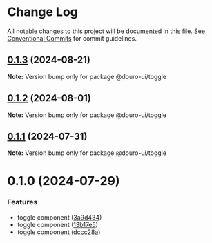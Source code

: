 # Change Log

All notable changes to this project will be documented in this file.
See [Conventional Commits](https://conventionalcommits.org) for commit guidelines.

## [0.1.3](https://github.com/Douro-ui/design-system/compare/@douro-ui/toggle@0.1.2...@douro-ui/toggle@0.1.3) (2024-08-21)

**Note:** Version bump only for package @douro-ui/toggle

## [0.1.2](https://github.com/Douro-ui/design-system/compare/@douro-ui/toggle@0.1.1...@douro-ui/toggle@0.1.2) (2024-08-01)

**Note:** Version bump only for package @douro-ui/toggle

## [0.1.1](https://github.com/Douro-ui/design-system/compare/@douro-ui/toggle@0.1.0...@douro-ui/toggle@0.1.1) (2024-07-31)

**Note:** Version bump only for package @douro-ui/toggle

# 0.1.0 (2024-07-29)

### Features

- toggle component ([3a9d434](https://github.com/Douro-ui/design-system/commit/3a9d4346f6bf2ae5e8f79d39e45ce0428621e79d))
- toggle component ([13b17e5](https://github.com/Douro-ui/design-system/commit/13b17e5e2b38127580069e9edab78dc973e1de38))
- toggle component ([dccc28a](https://github.com/Douro-ui/design-system/commit/dccc28a3e45fdcafcc93af35fd825fb8cd027f89))

